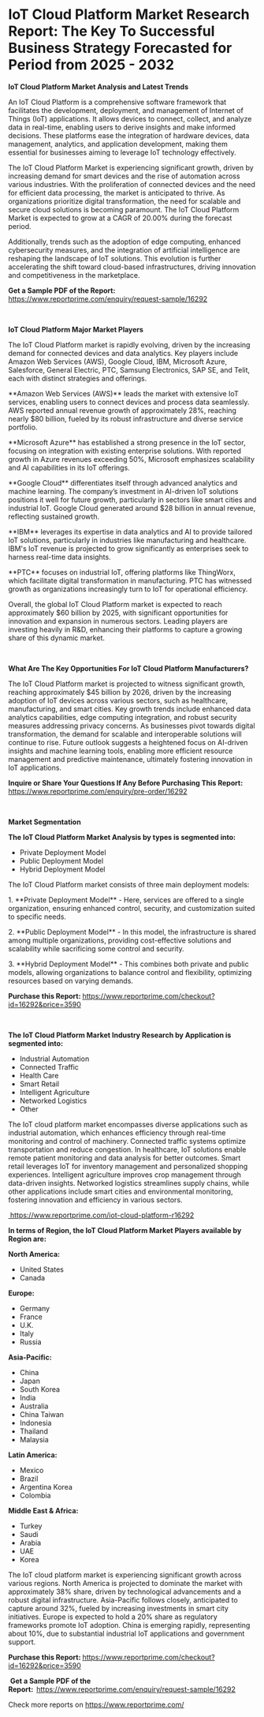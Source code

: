 <p><h1>IoT Cloud Platform Market Research Report: The Key To Successful Business Strategy Forecasted for Period from 2025 - 2032</h1></p><p><strong>IoT Cloud Platform Market Analysis and Latest Trends</strong></p>
<p><p>An IoT Cloud Platform is a comprehensive software framework that facilitates the development, deployment, and management of Internet of Things (IoT) applications. It allows devices to connect, collect, and analyze data in real-time, enabling users to derive insights and make informed decisions. These platforms ease the integration of hardware devices, data management, analytics, and application development, making them essential for businesses aiming to leverage IoT technology effectively.</p><p>The IoT Cloud Platform Market is experiencing significant growth, driven by increasing demand for smart devices and the rise of automation across various industries. With the proliferation of connected devices and the need for efficient data processing, the market is anticipated to thrive. As organizations prioritize digital transformation, the need for scalable and secure cloud solutions is becoming paramount. The IoT Cloud Platform Market is expected to grow at a CAGR of 20.00% during the forecast period. </p><p>Additionally, trends such as the adoption of edge computing, enhanced cybersecurity measures, and the integration of artificial intelligence are reshaping the landscape of IoT solutions. This evolution is further accelerating the shift toward cloud-based infrastructures, driving innovation and competitiveness in the marketplace.</p></p>
<p><strong>Get a Sample PDF of the Report:&nbsp;</strong> <a href="https://www.reportprime.com/enquiry/request-sample/16292?utm_campaign=2275&utm_medium=2&utm_source=Github&utm_content=ia&utm_term=20032025&utm_id=iot-cloud-platform">https://www.reportprime.com/enquiry/request-sample/16292</a></p>
<p>&nbsp;</p>
<p><strong>IoT Cloud Platform Major Market Players</strong></p>
<p><p>The IoT Cloud Platform market is rapidly evolving, driven by the increasing demand for connected devices and data analytics. Key players include Amazon Web Services (AWS), Google Cloud, IBM, Microsoft Azure, Salesforce, General Electric, PTC, Samsung Electronics, SAP SE, and Telit, each with distinct strategies and offerings.</p><p>**Amazon Web Services (AWS)** leads the market with extensive IoT services, enabling users to connect devices and process data seamlessly. AWS reported annual revenue growth of approximately 28%, reaching nearly $80 billion, fueled by its robust infrastructure and diverse service portfolio.</p><p>**Microsoft Azure** has established a strong presence in the IoT sector, focusing on integration with existing enterprise solutions. With reported growth in Azure revenues exceeding 50%, Microsoft emphasizes scalability and AI capabilities in its IoT offerings.</p><p>**Google Cloud** differentiates itself through advanced analytics and machine learning. The company’s investment in AI-driven IoT solutions positions it well for future growth, particularly in sectors like smart cities and industrial IoT. Google Cloud generated around $28 billion in annual revenue, reflecting sustained growth.</p><p>**IBM** leverages its expertise in data analytics and AI to provide tailored IoT solutions, particularly in industries like manufacturing and healthcare. IBM's IoT revenue is projected to grow significantly as enterprises seek to harness real-time data insights.</p><p>**PTC** focuses on industrial IoT, offering platforms like ThingWorx, which facilitate digital transformation in manufacturing. PTC has witnessed growth as organizations increasingly turn to IoT for operational efficiency.</p><p>Overall, the global IoT Cloud Platform market is expected to reach approximately $60 billion by 2025, with significant opportunities for innovation and expansion in numerous sectors. Leading players are investing heavily in R&D, enhancing their platforms to capture a growing share of this dynamic market.</p></p>
<p>&nbsp;</p>
<p><strong>What Are The Key Opportunities For IoT Cloud Platform Manufacturers?</strong></p>
<p><p>The IoT Cloud Platform market is projected to witness significant growth, reaching approximately $45 billion by 2026, driven by the increasing adoption of IoT devices across various sectors, such as healthcare, manufacturing, and smart cities. Key growth trends include enhanced data analytics capabilities, edge computing integration, and robust security measures addressing privacy concerns. As businesses pivot towards digital transformation, the demand for scalable and interoperable solutions will continue to rise. Future outlook suggests a heightened focus on AI-driven insights and machine learning tools, enabling more efficient resource management and predictive maintenance, ultimately fostering innovation in IoT applications.</p></p>
<p><strong>Inquire or Share Your Questions If Any Before Purchasing This Report:</strong> <a href="https://www.reportprime.com/enquiry/pre-order/16292?utm_campaign=2275&utm_medium=2&utm_source=Github&utm_content=ia&utm_term=20032025&utm_id=iot-cloud-platform">https://www.reportprime.com/enquiry/pre-order/16292</a></p>
<p>&nbsp;</p>
<p><strong>Market Segmentation</strong></p>
<p><strong>The IoT Cloud Platform Market Analysis by types is segmented into:</strong></p>
<p><ul><li>Private Deployment Model</li><li>Public Deployment Model</li><li>Hybrid Deployment Model</li></ul></p>
<p><p>The IoT Cloud Platform market consists of three main deployment models: </p><p>1. **Private Deployment Model** - Here, services are offered to a single organization, ensuring enhanced control, security, and customization suited to specific needs.</p><p> </p><p>2. **Public Deployment Model** - In this model, the infrastructure is shared among multiple organizations, providing cost-effective solutions and scalability while sacrificing some control and security.</p><p>3. **Hybrid Deployment Model** - This combines both private and public models, allowing organizations to balance control and flexibility, optimizing resources based on varying demands.</p></p>
<p><strong>Purchase this Report:&nbsp;</strong><a href="https://www.reportprime.com/checkout?id=16292&price=3590&utm_campaign=2275&utm_medium=2&utm_source=Github&utm_content=ia&utm_term=20032025&utm_id=iot-cloud-platform">https://www.reportprime.com/checkout?id=16292&price=3590</a></p>
<p>&nbsp;</p>
<p><strong>The IoT Cloud Platform Market Industry Research by Application is segmented into:</strong></p>
<p><ul><li>Industrial Automation</li><li>Connected Traffic</li><li>Health Care</li><li>Smart Retail</li><li>Intelligent Agriculture</li><li>Networked Logistics</li><li>Other</li></ul></p>
<p><p>The IoT cloud platform market encompasses diverse applications such as industrial automation, which enhances efficiency through real-time monitoring and control of machinery. Connected traffic systems optimize transportation and reduce congestion. In healthcare, IoT solutions enable remote patient monitoring and data analysis for better outcomes. Smart retail leverages IoT for inventory management and personalized shopping experiences. Intelligent agriculture improves crop management through data-driven insights. Networked logistics streamlines supply chains, while other applications include smart cities and environmental monitoring, fostering innovation and efficiency in various sectors.</p></p>
<p><a href="https://www.reportprime.com/iot-cloud-platform-r16292?utm_campaign=2275&utm_medium=2&utm_source=Github&utm_content=ia&utm_term=20032025&utm_id=iot-cloud-platform">&nbsp;https://www.reportprime.com/iot-cloud-platform-r16292</a></p>
<p><strong>In terms of Region, the IoT Cloud Platform Market Players available by Region are:</strong></p>
<p>
    <p> <strong> North America: </strong>
        <ul>
            <li>United States</li>
            <li>Canada</li>
        </ul>
        </p> 
    <p> <strong> Europe: </strong>
        <ul>
            <li>Germany</li>
            <li>France</li>
            <li>U.K.</li>
            <li>Italy</li>
            <li>Russia</li>
        </ul>
        </p> 
    <p> <strong> Asia-Pacific: </strong>
        <ul>
            <li>China</li>
            <li>Japan</li>
            <li>South Korea</li>
            <li>India</li>
            <li>Australia</li>
            <li>China Taiwan</li>
            <li>Indonesia</li>
            <li>Thailand</li>
            <li>Malaysia</li>
        </ul>
        </p> 
    <p> <strong> Latin America: </strong>
        <ul>
            <li>Mexico</li>
            <li>Brazil</li>
            <li>Argentina Korea</li>
            <li>Colombia</li>
        </ul>
        </p> 
    <p> <strong> Middle East & Africa: </strong>
        <ul>
            <li>Turkey</li>
            <li>Saudi</li>
            <li>Arabia</li>
            <li>UAE</li>
            <li>Korea</li>
        </ul>
    </p>
    </p>
<p><p>The IoT cloud platform market is experiencing significant growth across various regions. North America is projected to dominate the market with approximately 38% share, driven by technological advancements and a robust digital infrastructure. Asia-Pacific follows closely, anticipated to capture around 32%, fueled by increasing investments in smart city initiatives. Europe is expected to hold a 20% share as regulatory frameworks promote IoT adoption. China is emerging rapidly, representing about 10%, due to substantial industrial IoT applications and government support.</p></p>
<p><strong>Purchase this Report: </strong><a href="https://www.reportprime.com/checkout?id=16292&price=3590&utm_campaign=2275&utm_medium=2&utm_source=Github&utm_content=ia&utm_term=20032025&utm_id=iot-cloud-platform">https://www.reportprime.com/checkout?id=16292&price=3590</a></p>
<p>&nbsp;<strong>Get a Sample PDF of the Report:&nbsp;&nbsp;</strong><a href="https://www.reportprime.com/enquiry/request-sample/16292?utm_campaign=2275&utm_medium=2&utm_source=Github&utm_content=ia&utm_term=20032025&utm_id=iot-cloud-platform">https://www.reportprime.com/enquiry/request-sample/16292</a></p>
<p><strong></strong></p>
<p>Check more reports on <a href="https://www.reportprime.com/?utm_campaign=2275&utm_medium=2&utm_source=Github&utm_content=ia&utm_term=20032025&utm_id=iot-cloud-platform">https://www.reportprime.com/</a></p>